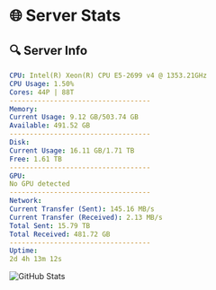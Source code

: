 # 🌐 Server Stats
## 🔍 Server Info
```yaml
CPU: Intel(R) Xeon(R) CPU E5-2699 v4 @ 1353.21GHz
CPU Usage: 1.50%
Cores: 44P | 88T
-----------------------------------
Memory:
Current Usage: 9.12 GB/503.74 GB
Available: 491.52 GB
-----------------------------------
Disk:
Current Usage: 16.11 GB/1.71 TB
Free: 1.61 TB
-----------------------------------
GPU:
No GPU detected
-----------------------------------
Network:
Current Transfer (Sent): 145.16 MB/s
Current Transfer (Received): 2.13 MB/s
Total Sent: 15.79 TB
Total Received: 481.72 GB
-----------------------------------
Uptime:
2d 4h 13m 12s
```
![GitHub Stats](https://img.shields.io/badge/Updated-2025-02-10_02:56:30-blue)